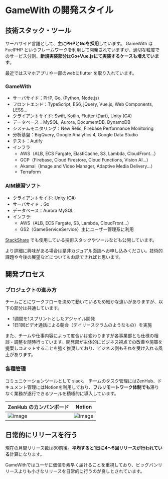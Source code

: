 # GameWith の開発スタイル


## 技術スタック・ツール

サーバサイド言語として、**主にPHPとGoを採用**しています。
GameWith は FuelPHP というフレームワークを利用して開発されていますが、適切な粒度でのサービス分割、**新規実装部分はGo+Vue.jsにて実装するケースも増えています**。

最近ではスマホアプリや一部のwebにflutter を取り入れています。

### GameWith

- サーバサイド：PHP, Go, (Python, Node.js)
- フロントエンド：TypeScript, ES6, jQuery, Vue.js, Web Components, LESS...
- クライアントサイド: Swift, Kotlin, Flutter (Dart), Unity (C#)
- データベース：MySQL, Aurora, DocumentDB, DynamoDB
- システムモニタリング：New Relic, Firebase Performance Monitoring
- 分析基盤：BigQuery, Google Analytics 4, Google Data Studio
- テスト：Autify
- インフラ
    - AWS（ALB, ECS Fargate, ElastiCache, S3, Lambda, CloudFront...）
    - GCP（Firebase, Cloud Firestore, Cloud Functions, Vision AI...）
    - Akamai（Image and Video Manager, Adaptive Media Delivery...）
    - Terraform

### AIM練習ソフト

- クライアントサイド: Unity (C#)
- サーバサイド：Go
- データベース：Aurora MySQL
- インフラ:
    - AWS（ALB, ECS Fargate, S3, Lambda, CloudFront...）
    - GS2（GameServiceService）主にユーザー管理系に利用

[StackShare](https://stackshare.io/gamewith-inc/gamewith) でも使用している技術スタックやツールなども公開しています。

より詳細に興味がある場合は是非カジュアル面談へお申し込みください。技術的課題や今後の展望などについてもお話できればと思います。

## 開発プロセス

### プロジェクトの進み方

チームごとにワークフローを決めて動いているため細かな違いがありますが、以下の部分は共通しています。

- 1週間を1スプリントとしたアジャイル開発
- 1日1回ビデオ通話による朝会（デイリースクラムのようなもの）を実施

また、チームや仕事内容によって度合いは変わりますが各事業部とも仕様の相談・調整を随時行っています。開発部が主体的にビジネス視点での改善や施策を提案しコミットすることを強く推奨しており、ビジネス側もそれを受け入れる風土があります。

### 各種管理

コミュニケーションツールとして slack、 チームのタスク管理にはZenHub、ドキュメント管理にはNotionを利用しており、**フルリモートワーク体制でも**滞りなく業務が遂行できるツールを積極的に導入しています。

| ZenHub のカンバンボード | Notion |
| --- | --- |
| ![image](https://user-images.githubusercontent.com/1130921/115806189-41d0a180-a421-11eb-90cd-8f947d7a813e.png) | ![image](https://user-images.githubusercontent.com/1130921/115806224-501ebd80-a421-11eb-83b0-8b1755d7faf0.png) |

## 日常的にリリースを行う

現在の月間リリース数は80前後。**平均すると1日に4〜5回リリースが行われている**計算になります。

GameWithではユーザに価値を素早く届けることを重視しており、ビッグバンリリースよりも小さなリリースを日常的に行うのが良しとされています。